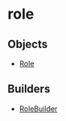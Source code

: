 # role

## Objects

 * <span class="badge object-type-class"></span> [Role](./object-Role.md)
## Builders

 * <span class="badge builder"></span> [RoleBuilder](./builder-RoleBuilder.md)
